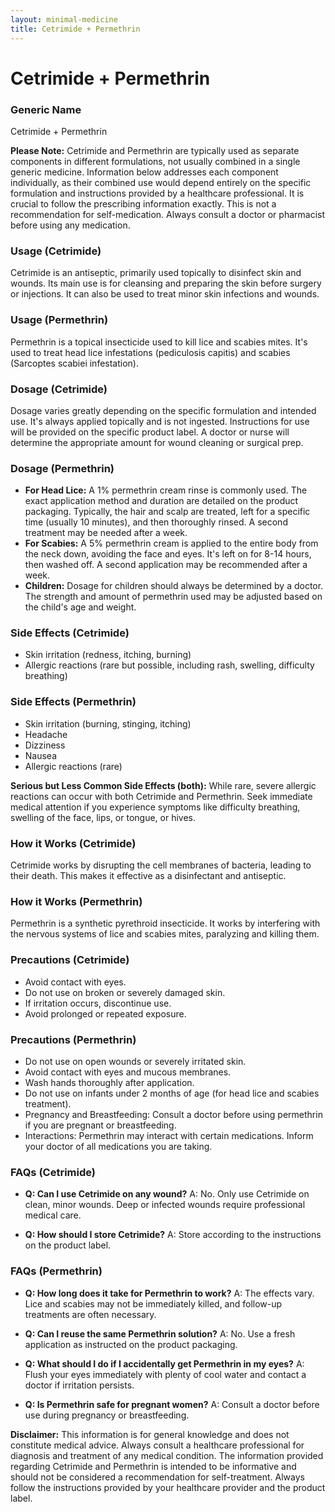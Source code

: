 ```yaml
---
layout: minimal-medicine
title: Cetrimide + Permethrin
---
```


# Cetrimide + Permethrin
### Generic Name
Cetrimide + Permethrin

**Please Note:**  Cetrimide and Permethrin are typically used as separate components in different formulations, not usually combined in a single generic medicine.  Information below addresses each component individually, as their combined use would depend entirely on the specific formulation and instructions provided by a healthcare professional.  It is crucial to follow the prescribing information exactly.  This is not a recommendation for self-medication.  Always consult a doctor or pharmacist before using any medication.


### Usage (Cetrimide)

Cetrimide is an antiseptic, primarily used topically to disinfect skin and wounds. Its main use is for cleansing and preparing the skin before surgery or injections. It can also be used to treat minor skin infections and wounds.


### Usage (Permethrin)

Permethrin is a topical insecticide used to kill lice and scabies mites.  It's used to treat head lice infestations (pediculosis capitis) and scabies (Sarcoptes scabiei infestation).


### Dosage (Cetrimide)

Dosage varies greatly depending on the specific formulation and intended use.  It's always applied topically and is not ingested.  Instructions for use will be provided on the specific product label.  A doctor or nurse will determine the appropriate amount for wound cleaning or surgical prep.


### Dosage (Permethrin)

* **For Head Lice:**  A 1% permethrin cream rinse is commonly used.  The exact application method and duration are detailed on the product packaging. Typically, the hair and scalp are treated, left for a specific time (usually 10 minutes), and then thoroughly rinsed.  A second treatment may be needed after a week.
* **For Scabies:**  A 5% permethrin cream is applied to the entire body from the neck down, avoiding the face and eyes.  It's left on for 8-14 hours, then washed off.  A second application may be recommended after a week.
* **Children:** Dosage for children should always be determined by a doctor.  The strength and amount of permethrin used may be adjusted based on the child's age and weight.


### Side Effects (Cetrimide)

* Skin irritation (redness, itching, burning)
* Allergic reactions (rare but possible, including rash, swelling, difficulty breathing)


### Side Effects (Permethrin)

* Skin irritation (burning, stinging, itching)
* Headache
* Dizziness
* Nausea
* Allergic reactions (rare)


**Serious but Less Common Side Effects (both):**  While rare, severe allergic reactions can occur with both Cetrimide and Permethrin.  Seek immediate medical attention if you experience symptoms like difficulty breathing, swelling of the face, lips, or tongue, or hives.


### How it Works (Cetrimide)

Cetrimide works by disrupting the cell membranes of bacteria, leading to their death.  This makes it effective as a disinfectant and antiseptic.


### How it Works (Permethrin)

Permethrin is a synthetic pyrethroid insecticide.  It works by interfering with the nervous systems of lice and scabies mites, paralyzing and killing them.


### Precautions (Cetrimide)

* Avoid contact with eyes.
* Do not use on broken or severely damaged skin.
* If irritation occurs, discontinue use.
* Avoid prolonged or repeated exposure.


### Precautions (Permethrin)

* Do not use on open wounds or severely irritated skin.
* Avoid contact with eyes and mucous membranes.
* Wash hands thoroughly after application.
* Do not use on infants under 2 months of age (for head lice and scabies treatment).
* Pregnancy and Breastfeeding: Consult a doctor before using permethrin if you are pregnant or breastfeeding.
* Interactions: Permethrin may interact with certain medications.  Inform your doctor of all medications you are taking.



### FAQs (Cetrimide)

* **Q: Can I use Cetrimide on any wound?** A: No. Only use Cetrimide on clean, minor wounds. Deep or infected wounds require professional medical care.

* **Q: How should I store Cetrimide?** A: Store according to the instructions on the product label.


### FAQs (Permethrin)

* **Q: How long does it take for Permethrin to work?** A: The effects vary.  Lice and scabies may not be immediately killed, and follow-up treatments are often necessary.

* **Q: Can I reuse the same Permethrin solution?** A: No. Use a fresh application as instructed on the product packaging.

* **Q: What should I do if I accidentally get Permethrin in my eyes?** A: Flush your eyes immediately with plenty of cool water and contact a doctor if irritation persists.

* **Q: Is Permethrin safe for pregnant women?** A:  Consult a doctor before use during pregnancy or breastfeeding.


**Disclaimer:**  This information is for general knowledge and does not constitute medical advice. Always consult a healthcare professional for diagnosis and treatment of any medical condition.  The information provided regarding Cetrimide and Permethrin is intended to be informative and should not be considered a recommendation for self-treatment. Always follow the instructions provided by your healthcare provider and the product label.
